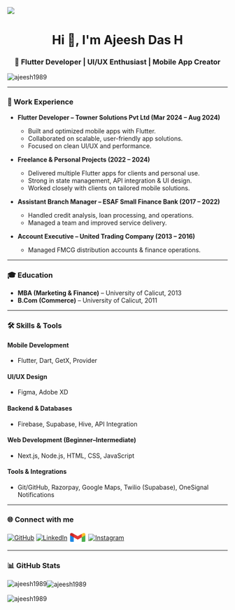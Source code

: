 ![](https://camo.githubusercontent.com/5346f5a9b63e9e93ff8265ebb05eeda7fc03e48dfe766ba177c788e5c65c6c86/68747470733a2f2f312e62702e626c6f6773706f742e636f2d37413457796e774c734d772f58624270435847386648492f41414141414141414d74342f754f613162704c736b5967727747626c6c6853753253446a5f4d69673853584a51434c63424741735948512f73313630302f323030305f36303070782e676966)

<h1 align="center">Hi 👋, I'm Ajeesh Das H</h1>
<h3 align="center">🚀 Flutter Developer | UI/UX Enthusiast | Mobile App Creator</h3>

<p align="left">
  <img src="https://komarev.com/ghpvc/?username=ajeesh1989&label=Profile%20views&color=0e75b6&style=flat" alt="ajeesh1989" />
</p>

---

### 💼 Work Experience  
- **Flutter Developer – Towner Solutions Pvt Ltd (Mar 2024 – Aug 2024)**  
  - Built and optimized mobile apps with Flutter.  
  - Collaborated on scalable, user-friendly app solutions.  
  - Focused on clean UI/UX and performance.  

- **Freelance & Personal Projects (2022 – 2024)**  
  - Delivered multiple Flutter apps for clients and personal use.  
  - Strong in state management, API integration & UI design.  
  - Worked closely with clients on tailored mobile solutions.  

- **Assistant Branch Manager – ESAF Small Finance Bank (2017 – 2022)**  
  - Handled credit analysis, loan processing, and operations.  
  - Managed a team and improved service delivery.  

- **Account Executive – United Trading Company (2013 – 2016)**  
  - Managed FMCG distribution accounts & finance operations.  

---

### 🎓 Education  
- **MBA (Marketing & Finance)** – University of Calicut, 2013  
- **B.Com (Commerce)** – University of Calicut, 2011  

---

### 🛠️ Skills & Tools  
#### Mobile Development  
- Flutter, Dart, GetX, Provider  

#### UI/UX Design  
- Figma, Adobe XD  

#### Backend & Databases  
- Firebase, Supabase, Hive, API Integration  

#### Web Development (Beginner–Intermediate)  
- Next.js, Node.js, HTML, CSS, JavaScript  

#### Tools & Integrations  
- Git/GitHub, Razorpay, Google Maps, Twilio (Supabase), OneSignal Notifications  

---

### 🌐 Connect with me  
<p align="left">
  <a href="https://github.com/ajeesh1989" target="_blank"><img align="center" src="https://raw.githubusercontent.com/rahuldkjain/github-profile-readme-generator/master/src/images/icons/Social/github.svg" alt="GitHub" height="30" width="40" /></a>
  <a href="https://www.linkedin.com/in/ajeesh-das-h-601938128/" target="_blank"><img align="center" src="https://raw.githubusercontent.com/rahuldkjain/github-profile-readme-generator/master/src/images/icons/Social/linked-in-alt.svg" alt="LinkedIn" height="30" width="40" /></a>
  <a href="mailto:ajeeshrko@gmail.com" target="_blank"><img align="center" src="https://raw.githubusercontent.com/rahuldkjain/github-profile-readme-generator/master/src/images/icons/Social/gmail.svg" alt="Email" height="30" width="40" /></a>
  <a href="https://www.instagram.com/ajeesh_aj_abi/" target="_blank"><img align="center" src="https://raw.githubusercontent.com/rahuldkjain/github-profile-readme-generator/master/src/images/icons/Social/instagram.svg" alt="Instagram" height="30" width="40" /></a>
</p>

---

### 📊 GitHub Stats  
<p>
  <img align="left" src="https://github-readme-stats.vercel.app/api/top-langs?username=ajeesh1989&show_icons=true&locale=en&layout=compact" alt="ajeesh1989" />
</p>

<p>
  <img align="center" src="https://github-readme-stats.vercel.app/api?username=ajeesh1989&show_icons=true&locale=en" alt="ajeesh1989" />
</p>

<p>
  <img align="center" src="https://github-readme-streak-stats.herokuapp.com/?user=ajeesh1989&" alt="ajeesh1989" />
</p>
